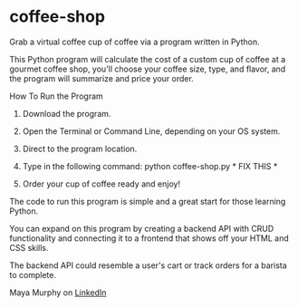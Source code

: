 # coffee-shop
Grab a virtual coffee cup of coffee via a program written in Python. 

This Python program will calculate the cost of a custom cup of coffee at a gourmet coffee shop,
you'll choose your coffee size, type, and flavor, and the program will summarize and price your order.

How To Run the Program 
1. Download the program.

2. Open the Terminal or Command Line, depending on your OS system.  

3. Direct to the program location. 

4. Type in the following command: python coffee-shop.py * FIX THIS *

5. Order your cup of coffee ready and enjoy! 


The code to run this program is simple and a great start for those learning Python. 

You can expand on this program by creating a backend API with CRUD functionality and 
connecting it to a frontend that shows off your HTML and CSS skills. 

The backend API could resemble a user's cart or track orders for a barista to complete.


Maya Murphy on [LinkedIn](https://www.linkedin.com/in/maya-and-tech/)
